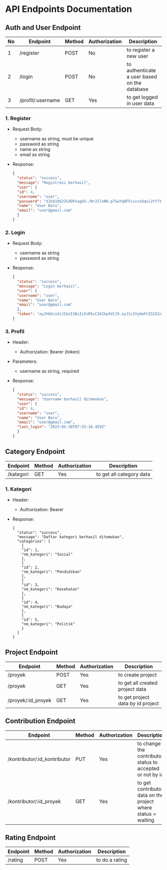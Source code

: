 # API Endpoints Documentation

## Auth and User Endpoint

|No| Endpoint          | Method | Authorization | Description                                  |
|---|------------------ | ------ | ----------- | -------------------------------------------- |
|1| /register         | POST   | No            | to register a new user                       |
|2| /login            | POST   | No            | to authenticate a user based on the database |
|3| /profil/:username | GET    | Yes           | to get logged in user data                   |

### 1. Register

- Request Body:
  - username as string, must be unique
  - password as string
  - name as string
  - email as string

- Response:
  ```JSON
  {
    "status": "success",
    "message": "Registrasi berhasil",
    "user": {
    "id": 4,
    "username": "user",
    "password": "$2b$10$2ZS4DPxagGU./Nr2IlsNR.p7SwYq8FFvicxxOqui2tY7tKmgtG/.W",
    "name": "User Baru",
    "email": "user@gmail.com"
    }
  }
  ```

### 2. Login

- Request Body:

  - username as string
  - password as string

- Response:
  ```JSON
  {
    "status": "success",
    "message": "Login berhasil",
    "user": {
    "username": "user",
    "name": "User Baru",
    "email": "user@gmail.com"
    },
    "token": "eyJhbGciOiJIUzI1NiIsInR5cCI6IkpXVCJ9.eyJ1c2VybmFtZSI6InVzZXIiLCJpYXQiOjE2ODU0MDgxMTYsImV4cCI6MTY4NTQxMTcxNn0.eRwhWf2DgSOgc-W4HeY1tbjyrOa82M24zowUsMs9aZQ"
  }
  ```

### 3. Profil

- Header:

  - Authorization: Bearer {token}

- Parameters:

  - username as string, required

- Response:
  ```JSON
  {
    "status": "success",
    "message": "Username berhasil ditemukan",
    "user": {
    "id": 4,
    "username": "user",
    "name": "User Baru",
    "email": "user@gmail.com",
    "last_login": "2023-05-30T07:55:16.459Z"
    }
  }
  ```

## Category Endpoint

| Endpoint  | Method | Authorization | Description              |
| --------- | ------ | ------------- | ------------------------ |
| /kategori | GET    | Yes           | to get all category data |

### 1. Kategori

- Header:

  - Authorization: Bearer <token>

- Response:
  ```
  {
    "status": "success",
    "message": "Daftar kategori berhasil ditemukan",
    "categories": [
      {
      "id": 1,
      "nm_kategori": "Sosial"
      },
      {
      "id": 2,
      "nm_kategori": "Pendidikan"
      },
      {
      "id": 3,
      "nm_kategori": "Kesehatan"
      },
      {
      "id": 4,
      "nm_kategori": "Budaya"
      },
      {
      "id": 5,
      "nm_kategori": "Politik"
      }
    ]
  }
  ```

## Project Endpoint

| Endpoint           | Method | Authorization | Description                       |
| ------------------ | ------ | ------------- | --------------------------------- |
| /proyek            | POST   | Yes           | to create project                 |
| /proyek            | GET    | Yes           | to get all created project data   |
| /proyek/:id_proyek | GET    | Yes           | to get project data by id project |

## Contribution Endpoint

| Endpoint                     | Method | Authorization | Description                                                   |
| ---------------------------- | ------ | ------------- | ------------------------------------------------------------- |
| /kontributor/:id_kontributor | PUT    | Yes           | to change the contributor status to accepted or not by id     |
| /kontributor/:id_proyek      | GET    | Yes           | to get contributor data on the project where status = waiting |

## Rating Endpoint

| Endpoint | Method | Authorization | Description    |
| -------- | ------ | ------------- | -------------- |
| /rating  | POST   | Yes           | to do a rating |
